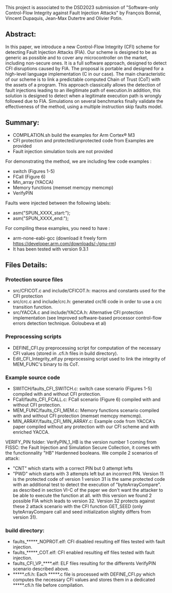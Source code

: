 This project is associated to the DSD2023 submission of "Software-only Control-Flow Integrity against Fault Injection Attacks"
by François Bonnal, Vincent Dupaquis, Jean-Max Dutertre and Olivier Potin.

## Abstract: 
In this paper, we introduce a new Control-Flow Integrity (CFI) scheme
for detecting Fault Injection Attacks (FIA). Our scheme is designed to be as
generic as possible and to cover any microcontroller on the market, including
non-secure ones. It is a full software approach, designed to detect CFI disruptions
caused by FIA. The proposal is portable and designed for a high-level language
implementation (C in our case). The main characteristic of our scheme is to link
a predictable computed Chain of Trust (CoT) with the assets of a program.
This approach classically allows the detection of fault injections leading to an
illegitimate path of execution.In addition, this solution is designed to detect
when a legitimate execution path is wrongly followed due to FIA. Simulations on
several benchmarks finally validate the effectiveness of the method, using a
multiple instruction skip faults model.

## Summary:
- COMPILATION.sh build the examples for Arm Cortex® M3
- CFI protection and protected/unprotected code from Examples are provided
- Fault injection simulation tools are not provided

For demonstrating the method, we are including few code examples :
- switch (Figures 1-5)
- FCall (Figure 6)
- Min_array (YACCA)
- Memory functions (memset memcpy memcmp)
- VerifyPIN

Faults were injected between the following labels:
- asm("SPUN_XXXX_start:");
- asm("SPUN_XXXX_end:");

For compiling these examples, you need to have :
- arm-none-eabi-gcc (download it freely form https://developer.arm.com/downloads/-/gnu-rm)
- It has been tested with version 9.3.1

## Files Details:

### Protection source files
- src/CFICOT.c and include/CFICOT.h: macros and constants used for the CFI
protection
- src/crc.c and include/crc.h: generated crc16 code in order to use a crc
transition function.
- src/YACCA.c and include/YACCA.h: Alternative CFI protection implementation
(see Improved software-based processor control-flow errors detection technique.
Goloubeva et al)

### Preprocessing scripts
- DEFINE_CFI.py preprocessing script for computation of the necessary CFI values
(stored in .cfi.h files in build directory).
- Edit_CFI_Integrity_elf.py preprocessing script used to link the integrity of
MEM_FUNC's binary to its CoT.

### Example source code
- SWITCH/faults_CFI_SWITCH.c: switch case scenario (Figures 1-5) compiled with
and without CFI protection.
- FCall/faults_CFI_FCALL.c: FCall scenario (Figure 6) compiled with and without
CFI protection.
- MEM_FUNC/faults_CFI_MEM.c: Memory functions scenario compiled with
and without CFI protection (memset memcpy memcmp).
- MIN_ARRAY/faults_CFI_MIN_ARRAY.c: Example code from YACCA's paper compiled
without any protection with our CFI scheme and with enriched YACCA.

VERIFY_PIN folder:
VerifyPIN_1_HB is the version number 1 coming from FISSC: the Fault Injection
and Simulation Secure Collection, it comes with the functionnality
"HB" Hardenned booleans.
We compile 2 scenarios of attack:
- "CNT" which starts with a correct PIN but 0 attempt lefts
- "PWD" which starts with 3 attempts left but an incorrect PIN.
Version 11 is the protected code of version 1
version 31 is the same protected code with an additional test to detect the
execution of "byteArrayCompare". as described in section VI-C of the paper
we don't want the attacker to be able to execute the function at all. with this
version we found 2 possible FIA which leads to version 32.
Version 32 protects against these 2 attack scenario with the
CFI function GET_SEED (only byteArrayCompare call and seed initialization
slightly differs from version 31).

### build directory:
- faults_*****_NOPROT.elf: CFI disabled resulting elf files tested with fault
injection.
- faults_*****_COT.elf: CFI enabled resulting elf files tested with fault
injection.
- faults_CFI_VP_****.elf: ELF files resulting for the differents VerifyPIN
scenario described above.
- *****.cfi.h: Each *****.c file is processed with DEFINE_CFI.py which computes
the necessary CFI values and stores them in a dedicated *****.cfi.h file before
compilation.